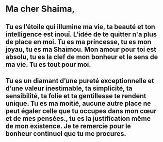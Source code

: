 # Ma cher Shaima,

## Tu es l’étoile qui illumine ma vie, ta beauté et ton intelligence est inouï. L'idée de te quitter n'a plus de place en moi. Tu es ma princesse, tu es mon joyau, tu es ma Shaimou. Mon amour pour toi est absolu, tu es la clef de mon bonheur et le sens de ma vie. Tu es tout pour moi.

## Tu es un diamant d’une pureté exceptionnelle et d’une valeur inestimable, ta simplicité, ta sensibilité, ta folie et ta gentillesse te rendent unique. Tu es ma moitié, aucune autre place ne peut égaler celle que tu occupes dans mon cœur et de mes pensées., tu es la justification même de mon existence. Je te remercie pour le bonheur continuel que tu me procures.
